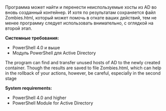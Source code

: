 Программа может найти и перенести неиспользуемые хосты из AD во вновь созданный контейнер. И хотя по результатам сохраняется файл Zombies.html, который может помочь в откате ваших действий, тем не менее программу следует использовать внимательно, с оглядкой на второй этап.

**Системные требования:**
+ PowerShell 4.0 и выше
+ Модуль PowerShell для Active Directory



The program can find and transfer unused hosts of AD to the newly created container. Though the results are saved to file Zombies.html, which can help in the rollback of your actions, however, be careful, especially in the second stage

**System requirements:**
+ PowerShell 4.0 and higher
+ PowerShell Module for Active Directory
